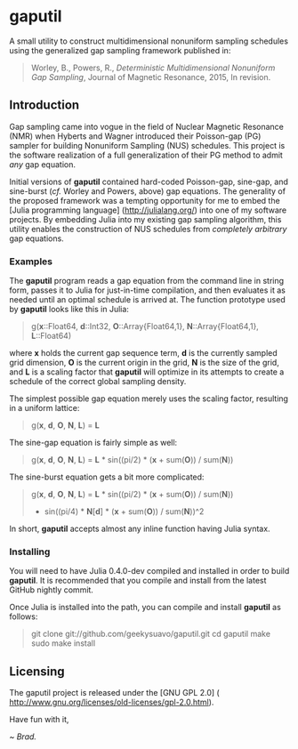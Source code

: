 # gaputil

A small utility to construct multidimensional nonuniform sampling schedules
using the generalized gap sampling framework published in:

> Worley, B., Powers, R., _Deterministic Multidimensional Nonuniform
> Gap Sampling_, Journal of Magnetic Resonance, 2015, In revision.

## Introduction

Gap sampling came into vogue in the field of Nuclear Magnetic Resonance (NMR)
when Hyberts and Wagner introduced their Poisson-gap (PG) sampler for building
Nonuniform Sampling (NUS) schedules. This project is the software realization
of a full generalization of their PG method to admit _any_ gap equation.

Initial versions of **gaputil** contained hard-coded Poisson-gap, sine-gap,
and sine-burst (_cf._ Worley and Powers, above) gap equations. The generality
of the proposed framework was a tempting opportunity for me to embed the
[Julia programming language] (http://julialang.org/) into one of my software
projects. By embedding Julia into my existing gap sampling algorithm, this
utility enables the construction of NUS schedules from _completely arbitrary_
gap equations.

### Examples

The **gaputil** program reads a gap equation from the command line in string
form, passes it to Julia for just-in-time compilation, and then evaluates it
as needed until an optimal schedule is arrived at. The function prototype
used by **gaputil** looks like this in Julia:

> g(**x**::Float64, **d**::Int32,
>   **O**::Array{Float64,1},
>   **N**::Array{Float64,1},
>   **L**::Float64)

where **x** holds the current gap sequence term, **d** is the currently
sampled grid dimension, **O** is the current origin in the grid, **N**
is the size of the grid, and **L** is a scaling factor that **gaputil**
will optimize in its attempts to create a schedule of the correct
global sampling density.

The simplest possible gap equation merely uses the scaling factor,
resulting in a uniform lattice:

> g(**x**, **d**, **O**, **N**, **L**) = **L**

The sine-gap equation is fairly simple as well:

> g(**x**, **d**, **O**, **N**, **L**) =
> **L** * sin((pi/2) * (**x** + sum(**O**)) / sum(**N**))

The sine-burst equation gets a bit more complicated:

> g(**x**, **d**, **O**, **N**, **L**) =
> **L** * sin((pi/2) * (**x** + sum(**O**)) / sum(**N**))
> * sin((pi/4) * **N**[**d**] * (**x** + sum(**O**)) / sum(**N**))^2

In short, **gaputil** accepts almost any inline function having
Julia syntax.

### Installing

You will need to have Julia 0.4.0-dev compiled and installed in
order to build **gaputil**. It is recommended that you compile
and install from the latest GitHub nightly commit.

Once Julia is installed into the path, you can compile and install
**gaputil** as follows:

> git clone git://github.com/geekysuavo/gaputil.git
> cd gaputil
> make
> sudo make install

## Licensing

The gaputil project is released under the [GNU GPL 2.0] (
http://www.gnu.org/licenses/old-licenses/gpl-2.0.html).

Have fun with it,

*~ Brad.*

